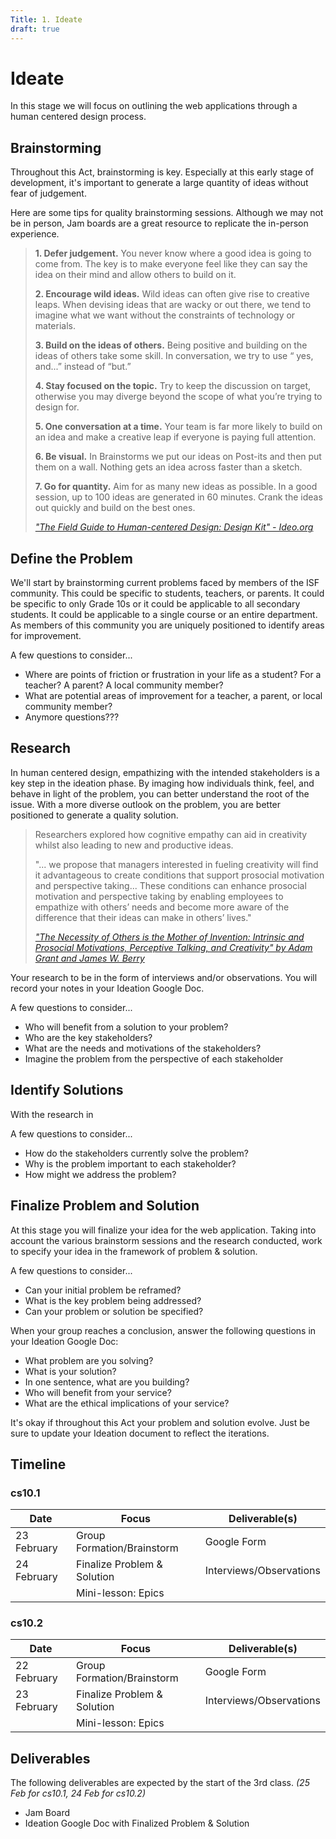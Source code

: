 ```yaml
---
Title: 1. Ideate
draft: true
---
```


# Ideate

In this stage we will focus on outlining the web applications through a human centered design process. 


## Brainstorming 

Throughout this Act, brainstorming is key. Especially at this early stage of development, it's important to generate a large quantity of ideas without fear of judgement. 

Here are some tips for quality brainstorming sessions. Although we may not be in person, Jam boards are a great resource to replicate the in-person experience. 

> **1. Defer judgement.** You never know where a good idea is going to come from. The key is to make everyone feel like they can say the idea on their mind and allow others to build on it.
>
> **2. Encourage wild ideas.** Wild ideas can often give rise to creative leaps. When devising ideas that are wacky or out there, we tend to imagine what we want without the constraints of technology or materials.
>
> **3. Build on the ideas of others.** Being positive and building on the ideas of others take some skill. In conversation, we try to use “ yes, and...” instead of “but.”
>
> **4. Stay focused on the topic.** Try to keep the discussion on target, otherwise you may diverge beyond the scope of what you’re trying to design for.
>
> **5. One conversation at a time.** Your team is far more likely to build on an idea and make a creative leap if everyone is paying full attention.
>
> **6. Be visual.** In Brainstorms we put our ideas on Post-its and then put them on a wall. Nothing gets an idea across faster than a sketch.
>
> **7. Go for quantity.** Aim for as many new ideas as possible. In a good
session, up to 100 ideas are generated in 60 minutes. Crank the ideas out quickly and build on the best ones.
>
> [*"The Field Guide to Human-centered Design: Design Kit" - Ideo.org*](https://www.designkit.org/resources/1)



## Define the Problem 

We'll start by brainstorming current problems faced by members of the ISF community. This could be specific to students, teachers, or parents. It could be specific to only Grade 10s or it could be applicable to all secondary students. It could be applicable to a single course or an entire department. As members of this community you are uniquely positioned to identify areas for improvement.  

A few questions to consider... 
- Where are points of friction or frustration in your life as a student? For a teacher? A parent? A local community member? 
- What are potential areas of improvement for a teacher, a parent, or local community member?  
- Anymore questions???

## Research

In human centered design, empathizing with the intended stakeholders is a key step in the ideation phase. By imaging how individuals think, feel, and behave in light of the problem, you can better understand the root of the issue. With a more diverse outlook on the problem, you are better positioned to generate a quality solution. 

> Researchers explored how cognitive empathy can aid in creativity whilst also leading to new and productive ideas. 
>
> "... we propose that managers interested in fueling creativity
will find it advantageous to create conditions that
support prosocial motivation and perspective taking...
These conditions can enhance prosocial motivation
and perspective taking by enabling employees to
empathize with others’ needs and become more
aware of the difference that their ideas can make in
others’ lives."
>
> [*"The Necessity of Others is the Mother of Invention: Intrinsic and Prosocial Motivations, Perceptive Talking, and Creativity" by Adam Grant and James W. Berry*](http://selfdeterminationtheory.org/SDT/documents/2011_GrantBerry_AM.pdf)

Your research to be in the form of interviews and/or observations. You will record your notes in your Ideation Google Doc. 

A few questions to consider...
- Who will benefit from a solution to your problem? 
- Who are the key stakeholders?
- What are the needs and motivations of the stakeholders? 
- Imagine the problem from the perspective of each stakeholder 

## Identify Solutions

With the research in 


A few questions to consider...
- How do the stakeholders currently solve the problem? 
- Why is the problem important to each stakeholder? 
- How might we address the problem? 



## Finalize Problem and Solution

At this stage you will finalize your idea for the web application. Taking into account the various brainstorm sessions and the research conducted, work to specify your idea in the framework of problem & solution. 

A few questions to consider...
- Can your initial problem be reframed? 
- What is the key problem being addressed? 
- Can your problem or solution be specified? 

When your group reaches a conclusion, answer the following questions in your Ideation Google Doc:
- What problem are you solving? 
- What is your solution? 
- In one sentence, what are you building? 
- Who will benefit from your service? 
- What are the ethical implications of your service? 

It's okay if throughout this Act your problem and solution evolve. Just be sure to update your Ideation document to reflect the iterations. 


## Timeline
### cs10.1

| Date        | Focus                             | Deliverable(s)               |
|-------------|-----------------------------------|------------------------------|
| 23 February | Group Formation/Brainstorm        | Google Form                  |
| 24 February | Finalize Problem & Solution       | Interviews/Observations      |
|             | Mini-lesson: Epics                |                              |


### cs10.2

| Date        | Focus                             | Deliverable(s)               |
|-------------|-----------------------------------|------------------------------|
| 22 February | Group Formation/Brainstorm        | Google Form                  |
| 23 February | Finalize Problem & Solution       | Interviews/Observations      |
|             | Mini-lesson: Epics                |                              |


## Deliverables
The following deliverables are expected by the start of the 3rd class. *(25 Feb for cs10.1, 24 Feb for cs10.2)*
- Jam Board  
- Ideation Google Doc with Finalized Problem & Solution
